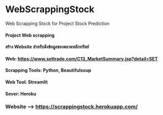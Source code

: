 # WebScrappingStock
Web Scrapping Stock for Project Stock Prediction
#### Project Web scrapping
#### สร้าง Website สำหรับดึงข้อมูลของตลาดหลักทรัพย์
#### Web: https://www.settrade.com/C13_MarketSummary.jsp?detail=SET
#### Scrapping Tools: Python, Beautifulsoup
#### Web Tool: Streamlit
#### Sever: Heroku
### Website --> https://scrappingstock.herokuapp.com/
